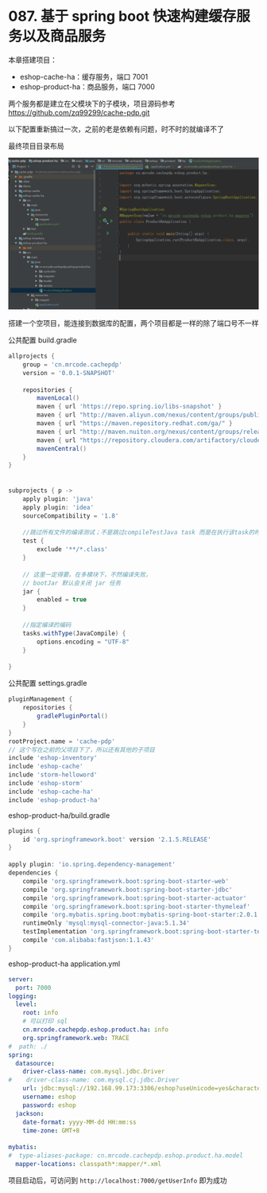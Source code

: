 # 087. 基于 spring boot 快速构建缓存服务以及商品服务

本章搭建项目：

- eshop-cache-ha：缓存服务，端口 7001
- eshop-product-ha：商品服务，端口 7000

两个服务都是建立在父模块下的子模块，项目源码参考 https://github.com/zq99299/cache-pdp.git

以下配置重新搞过一次，之前的老是依赖有问题，时不时的就编译不了

最终项目目录布局

![](assets/markdown-img-paste-20190601220937716.png)

搭建一个空项目，能连接到数据库的配置，两个项目都是一样的除了端口号不一样

公共配置 build.gradle

```groovy
allprojects {
    group = 'cn.mrcode.cachepdp'
    version = '0.0.1-SNAPSHOT'

    repositories {
        mavenLocal()
        maven { url 'https://repo.spring.io/libs-snapshot' }
        maven { url "http://maven.aliyun.com/nexus/content/groups/public" }
        maven { url "https://maven.repository.redhat.com/ga/" }
        maven { url "http://maven.nuiton.org/nexus/content/groups/releases/" }
        maven { url "https://repository.cloudera.com/artifactory/cloudera-repos/" }
        mavenCentral()
    }
}


subprojects { p ->
    apply plugin: 'java'
    apply plugin: 'idea'
    sourceCompatibility = '1.8'

    //跳过所有文件的编译测试；不是跳过compileTestJava task 而是在执行该task的时候，跳过所有的测试文件
    test {
        exclude '**/*.class'
    }

    // 这里一定得要。在多模块下，不然编译失败，
    // bootJar 默认会关闭 jar 任务
    jar {
        enabled = true
    }

    //指定编译的编码
    tasks.withType(JavaCompile) {
        options.encoding = "UTF-8"
    }

}
```

公共配置 settings.gradle

```groovy
pluginManagement {
    repositories {
        gradlePluginPortal()
    }
}
rootProject.name = 'cache-pdp'
// 这个写在之前的父项目下了，所以还有其他的子项目
include 'eshop-inventory'
include 'eshop-cache'
include 'storm-helloword'
include 'eshop-storm'
include 'eshop-cache-ha'
include 'eshop-product-ha'

```

eshop-product-ha/build.gradle

```groovy
plugins {
    id 'org.springframework.boot' version '2.1.5.RELEASE'
}

apply plugin: 'io.spring.dependency-management'
dependencies {
    compile 'org.springframework.boot:spring-boot-starter-web'
    compile 'org.springframework.boot:spring-boot-starter-jdbc'
    compile 'org.springframework.boot:spring-boot-starter-actuator'
    compile 'org.springframework.boot:spring-boot-starter-thymeleaf'
    compile 'org.mybatis.spring.boot:mybatis-spring-boot-starter:2.0.1'
    runtimeOnly 'mysql:mysql-connector-java:5.1.34'
    testImplementation 'org.springframework.boot:spring-boot-starter-test'
    compile 'com.alibaba:fastjson:1.1.43'
}
```

eshop-product-ha application.yml

```yml
server:
  port: 7000
logging:
  level:
    root: info
    # 可以打印 sql
    cn.mrcode.cachepdp.eshop.product.ha: info
    org.springframework.web: TRACE
#  path: ./
spring:
  datasource:
    driver-class-name: com.mysql.jdbc.Driver
#    driver-class-name: com.mysql.cj.jdbc.Driver
    url: jdbc:mysql://192.168.99.173:3306/eshop?useUnicode=yes&characterEncoding=UTF-8&useSSL=false
    username: eshop
    password: eshop
  jackson:
    date-format: yyyy-MM-dd HH:mm:ss
    time-zone: GMT+8

mybatis:
#  type-aliases-package: cn.mrcode.cachepdp.eshop.product.ha.model
  mapper-locations: classpath*:mapper/*.xml
```

项目启动后，可访问到 `http://localhost:7000/getUserInfo` 即为成功
